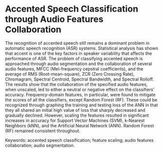 # Accented Speech Classification through Audio Features Collaboration

The recognition of accented speech still remains a dominant  problem  in  automatic  speech  recognition  (ASR)  systems. Statistical  analysis  has  shown  that  accent  is  one  of  the  key factors in speaker variability that affects the performance of ASR.  The problem of classifying accented speech is approached through audio segmentation and the collaboration of several audio features, MFCC  (Mel-frequency  cepstral  coefficients), and the average of RMS  (Root-mean-square), ZCR (Zero Crossing Rate), Chromagram, Spectral Centroid, Spectral Bandwidth, and Spectral Rolloff. The  results  show  that  the  collaboration  of  the  specified audio  features,  when  unscaled,  led  to  either  a  neutral  or negative effect on the classifiers’ accuracy. Frequency-domain  features,  in  particular,  were  found  to  mitigate  the scores  of  all  the  classifiers,  except  Random  Forest  (RF). These could be recognized through graphing the training and testing loss of the ANN in that they all shared an initial high value of loss that sharply decreased and gradually declined. However, scaling the features resulted in significant increases  in  accuracy  for  Support  Vector  Machines  (SVM), k-Nearest Neighbors (kNN), and the Artificial Neural Network  (ANN).  Random  Forest  (RF)  remained  consistent throughout. 


Keywords:  accented  speech  classification;  feature  scaling; audio features collaboration; audio segmentation. 

